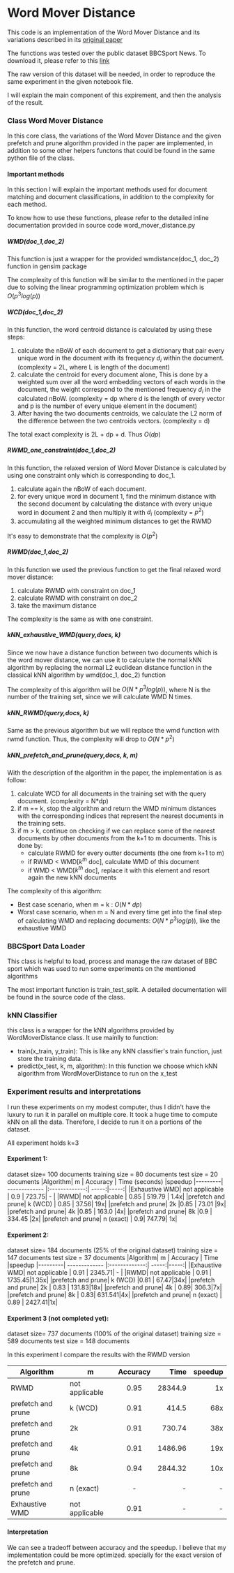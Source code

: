 # Word Mover Distance
This code is an implementation of the Word Mover Distance and its variations described in its [original paper](http://proceedings.mlr.press/v37/kusnerb15.pdf)

The functions was tested over the public dataset BBCSport News. To download it, please refer to this [link](http://mlg.ucd.ie/datasets/bbc.html)

The raw version of this dataset will be needed, in order to reproduce the same experiment in the given notebook file.

I will explain the main component of this expirement, and then the analysis of the result.

### Class Word Mover Distance
In this core class, the variations of the Word Mover Distance and the given prefetch and prune algorithm provided in the paper are implemented, in addition to some other helpers functons that could be found in the same python file of the class.

#### Important methods
In this section I will explain the important methods used for document matching and document classifications, in addition to the complexity for each method.

To know how to use these functions, please refer to the detailed inline documentation provided in source code word_mover_distance.py

##### WMD(doc_1,doc_2)
This function is just a wrapper for the provided wmdistance(doc_1, doc_2) function in gensim package

The complexity of this function will be similar to the mentioned in the paper due to solving the linear programming optimization problem which is $O(p^3log(p))$

##### WCD(doc_1,doc_2)
In this function, the word centroid distance is calculated by using these steps:
1. calculate the nBoW of each document to get a dictionary that pair every unique word in the document with its frequency $d_i$ within the document. (complexity = 2L, where L is length of the document)
2. calculate the centroid for every document alone, This is done by a weighted sum over all the word embedding vectors of each words in the document, the weight correspond to the mentioned frequency $d_i$ in the calculated nBoW. (complexity = dp where d is the length of every vector and p is the number of every unique element in the document)
3. After having the two documents centroids, we calculate the L2 norm of the difference between the two centroids vectors. (complexity = d)

The total exact complexity is 2L + dp + d. Thus $O(dp)$
##### RWMD_one_constraint(doc_1,doc_2)
In this function, the relaxed version of Word Mover Distance is calculated by using one constraint only which is corresponding to doc_1.
1. calculate again the nBoW of each document.
2. for every unique word in document 1, find the minimum distance with the second document by calculating the distance with every unique word in document 2 and then multiply it with $d_i$ (complexity = $p^2$)
3. accumulating all the weighted minimum distances to get the RWMD

It's easy to demonstrate that the complexity is $O(p^2)$
##### RWMD(doc_1,doc_2)
In this function we used the previous function to get the final relaxed word mover distance:
1. calculate RWMD with constraint on doc_1
2. calculate RWMD with constraint on doc_2
3. take the maximum distance
   
The complexity is the same as with one constraint.
##### kNN_exhaustive_WMD(query,docs, k)
Since we now have a distance function between two documents which is the word mover distance, we can use it to calculate the normal kNN algorithm by replacing the normal L2 euclidean distance function in the classical kNN algorithm by wmd(doc_1, doc_2) function

The complexity of this algorithm will be $O(N* p^3log(p))$, where N is the number of the training set, since we will calculate WMD N times.
##### kNN_RWMD(query,docs, k)
Same as the previous algorithm but we will replace the wmd function with rwmd function. Thus, the complexity will drop to $O(N*p^2)$
##### kNN_prefetch_and_prune(query,docs, k, m)
With the description of the algorithm in the paper, the implementation is as follow:
1. calculate WCD for all documents in the training set with the query document. (complexity = N*dp)
2. if m == k, stop the algorithm and return the WMD minimum distances with the corresponding indices that represent the nearest documents in the training sets.
3. if m > k, continue on checking if we can replace some of the nearest documents by other documents from the k+1 to m documents. This is done by:
   - calculate RWMD for every outter documents (the one from k+1 to m)
   - if RWMD < WMD[$k^{th}$ doc], calculate WMD of this document
   - if WMD < WMD[$k^{th}$ doc], replace it with this element and resort again the new kNN documents

The complexity of this algorithm:
- Best case scenario, when m = k : $O(N*dp)$
- Worst case scenario, when m = N and every time get into the final step of calculating WMD and replacing documents: $O(N*p^3log(p))$, like the exhaustive WMD


### BBCSport Data Loader
This class is helpful to load, process and manage the raw dataset of BBC sport which was used to run some experiments on the mentioned algorithms

The most important function is train_test_split. A detailed documentation will be found in the source code of the class.
### kNN Classifier
this class is a wrapper for the kNN algorithms provided by WordMoverDistance class. It use mainlly to function:
- train(x_train, y_train): This is like any kNN classifier's train function, just store the training data.
- predict(x_test, k, m, algorithm): In this function we choose which kNN algorithm from WordMoverDistance to run on the x_test


### Experiment results and interpretations

I run these experiments on my modest computer, thus I didn't have the luxury to run it in parallel on multiple core. It took a huge time to compute kNN on all the data. Therefore, I decide to run it on a portions of the dataset. 

All experiment holds k=3

#### Experiment 1:
dataset size= 100 documents
training size = 80 documents
test size = 20 documents
|Algorithm| m       | Accuracy           | Time (seconds)  |speedup
|---------| ------------- |:-------------:| -----:|-----:|
|Exhaustive WMD| not applicable | 0.9 | 723.75| - |
|RWMD| not applicable |   0.85   | 519.79 | 1.4x|
|prefetch and prune| k (WCD) | 0.85 | 37.56| 19x|
|prefetch and prune| 2k |0.85 | 73.01 |9x|
|prefetch and prune| 4k |0.85 | 163.0 |4x|
|prefetch and prune| 8k |0.9 | 334.45 |2x|
|prefetch and prune| n (exact) | 0.9|  747.79| 1x|

#### Experiment 2:
dataset size= 184 documents (25% of the original dataset)
training size = 147 documents
test size = 37 documents
|Algorithm| m       | Accuracy           | Time  |speedup
|---------| ------------- |:-------------:| -----:|-----:|
|Exhaustive WMD| not applicable | 0.91 | 2345.71| - |
|RWMD| not applicable |   0.91   |  1735.45|1.35x|
|prefetch and prune| k (WCD) |0.81 | 67.47|34x|
|prefetch and prune| 2k | 0.83 | 131.83|18x|
|prefetch and prune| 4k | 0.89| 306.3|7x|
|prefetch and prune| 8k | 0.83| 631.541|4x|
|prefetch and prune| n (exact) | 0.89 | 2427.41|1x|


#### Experiment 3 (not completed yet):
dataset size= 737 documents (100% of the original dataset)
training size = 589 documents
test size = 148 documents

In this experiment I compare the results with the RWMD version

|Algorithm| m       | Accuracy           | Time  |speedup
|---------| ------------- |:-------------:| -----:|-----:|
|RWMD| not applicable |   0.95   |  28344.9|1x|
|prefetch and prune| k (WCD) |0.91 |414.5|68x|
|prefetch and prune| 2k | 0.91 | 730.74|38x|
|prefetch and prune| 4k | 0.91|1486.96|19x|
|prefetch and prune| 8k |0.94|2844.32|10x|
|prefetch and prune| n (exact) | - |-|-|
|Exhaustive WMD| not applicable | 0.91 | -| - |


#### Interpretation
We can see a tradeoff between accuracy and the speedup. I believe that my implementation could be more optimized. specially for the exact version of the prefetch and prune.
